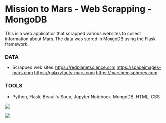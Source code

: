 # Mission to Mars - Web Scrapping - MongoDB

This is a web application that scrapped various websites to collect information about Mars. The data was stored in MongoDB using the Flask framework.


### DATA
* Scrapped web sites:
    https://redplanetscience.com
    https://spaceimages-mars.com
    https://galaxyfacts-mars.com
    https://marshemispheres.com

### TOOLS
* Python, Flask, BeautifulSoup, Jupyter Notebook, MongoDB, HTML, CSS


<img src = 
"https://github.com/dmhitt/web-scraping-challenge/blob/main/Missions_to_Mars/Images/Screen_shot_1.png"/>

<img src = 
"https://github.com/dmhitt/web-scraping-challenge/blob/main/Missions_to_Mars/Images/Screen_shot_2.png"/>
